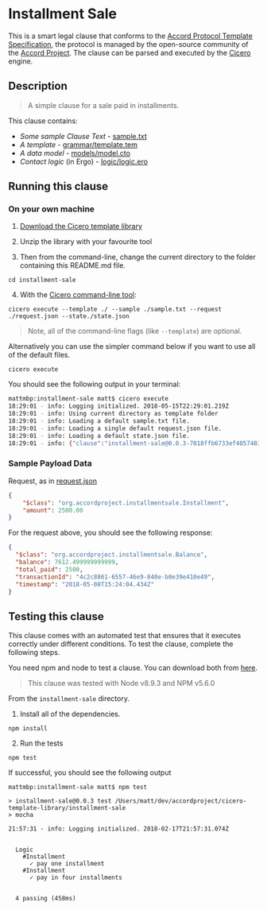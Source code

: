 
# Installment Sale

This is a smart legal clause that conforms to the [Accord Protocol Template Specification](https://docs.google.com/document/d/1UacA_r2KGcBA2D4voDgGE8jqid-Uh4Dt09AE-shBKR0), the protocol is managed by the open-source community of the [Accord Project](https://accordproject.org). The clause can be parsed and executed by the [Cicero](https://github.com/accordproject/cicero) engine.

## Description
> A simple clause for a sale paid in installments.

This clause contains:
- *Some sample Clause Text* - [sample.txt](sample.txt)
- *A template* - [grammar/template.tem](grammar/template.tem)
- *A data model* - [models/model.cto](models/model.cto)
- *Contact logic* (in Ergo) - [logic/logic.ero](lib/logic.ergo)

## Running this clause

### On your own machine

1. [Download the Cicero template library](https://github.com/accordproject/installment-sale/archive/master.zip)

2. Unzip the library with your favourite tool

3. Then from the command-line, change the current directory to the folder containing this README.md file.
```
cd installment-sale
```
4. With the [Cicero command-line tool](https://github.com/accordproject/cicero#installation):
```
cicero execute --template ./ --sample ./sample.txt --request ./request.json --state./state.json
```
> Note, all of the command-line flags (like `--template`) are optional.

Alternatively you can use the simpler command below if you want to use all of the default files.
```
cicero execute
```

You should see the following output in your terminal:
```bash
mattmbp:installment-sale matt$ cicero execute
18:29:01 - info: Logging initialized. 2018-05-15T22:29:01.219Z
18:29:01 - info: Using current directory as template folder
18:29:01 - info: Loading a default sample.txt file.
18:29:01 - info: Loading a single default request.json file.
18:29:01 - info: Loading a default state.json file.
18:29:01 - info: {"clause":"installment-sale@0.0.3-7018ffb6733ef40574833128bff20f82bd305f8db438256d6921409da08bec2c","request":{"$class":"org.accordproject.installmentsale.Installment","amount":2500},"response":{"$class":"org.accordproject.installmentsale.Balance","balance":7612.499999999999,"total_paid":2500,"transactionId":"99d68c6b-87df-43c2-b44f-3f409eef3480","timestamp":"2018-05-15T22:29:01.945Z"},"state":{"$class":"org.accordproject.installmentsale.InstallmentSaleState","status":"WaitingForFirstDayOfNextMonth","balance_remaining":7612.499999999999,"next_payment_month":4,"total_paid":2500,"stateId":"org.accordproject.installmentsale.InstallmentSaleState#1"},"emit":[{"$class":"org.accordproject.installmentsale.PaymentObligation","from":"Dan","to":"Ned","amount":2500,"eventId":"valid","timestamp":"2018-05-15T22:29:01.946Z"}]}
```

### Sample Payload Data

Request, as in [request.json](https://github.com/accordproject/cicero-template-library/blob/master/installment-sale/request.json)
```json
{
    "$class": "org.accordproject.installmentsale.Installment",
    "amount": 2500.00
}
```

For the request above, you should see the following response:
```json
{
  "$class": "org.accordproject.installmentsale.Balance",
  "balance": 7612.499999999999,
  "total_paid": 2500,
  "transactionId": "4c2c8861-6557-46e9-840e-b0e39e410e49",
  "timestamp": "2018-05-08T15:24:04.434Z"
}
```


## Testing this clause

This clause comes with an automated test that ensures that it executes correctly under different conditions. To test the clause, complete the following steps.

You need npm and node to test a clause. You can download both from [here](https://nodejs.org/).

> This clause was tested with Node v8.9.3 and NPM v5.6.0

From the `installment-sale` directory.

1. Install all of the dependencies.
```
npm install
```

2. Run the tests
```
npm test
```
If successful, you should see the following output
```
mattmbp:installment-sale matt$ npm test

> installment-sale@0.0.3 test /Users/matt/dev/accordproject/cicero-template-library/installment-sale
> mocha

21:57:31 - info: Logging initialized. 2018-02-17T21:57:31.074Z


  Logic
    #Installment
      ✓ pay one installment
    #Installment
      ✓ pay in four installments


  4 passing (458ms)

```
